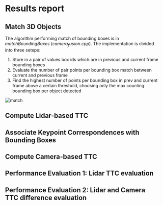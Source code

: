 # Results report 

## Match 3D Objects

The algorithm performing match of bounding boxes is in $matchBoundingBoxes$ ($camera_fusion.cpp$).
The implementation is divided into three seteps: 
1. Store in a pair of values box ids which are in previous and current frame bounding boxes
2. Evaluate the number of pair points per bounding box match between current and previous frame
3. Find the highest number of points per bounding box in prev and current frame above a certain threshold, choosing only the max counting bounding box per object detected 

![match]()

## Compute Lidar-based TTC



## Associate Keypoint Correspondences with Bounding Boxes



## Compute Camera-based TTC


## Performance Evaluation 1: Lidar TTC evaluation  



## Performance Evaluation 2: Lidar and Camera TTC difference evaluation 


